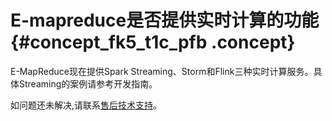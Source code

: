 # E-mapreduce是否提供实时计算的功能 {#concept_fk5_t1c_pfb .concept}

E-MapReduce现在提供Spark Streaming、Storm和Flink三种实时计算服务。具体Streaming的案例请参考开发指南。

如问题还未解决,请联系[售后技术支持](https://workorder-intl.console.aliyun.com/#/ticket/createIndex)。

